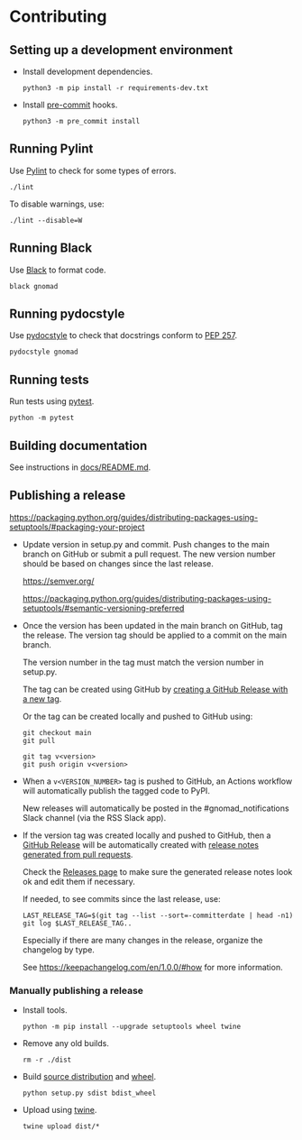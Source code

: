 # Contributing

## Setting up a development environment

- Install development dependencies.

  ```
  python3 -m pip install -r requirements-dev.txt
  ```

- Install [pre-commit](https://pre-commit.com/) hooks.

  ```
  python3 -m pre_commit install
  ```

## Running Pylint

Use [Pylint](https://www.pylint.org/) to check for some types of errors.

```
./lint
```

To disable warnings, use:

```
./lint --disable=W
```

## Running Black

Use [Black](https://black.readthedocs.io/) to format code.

```
black gnomad
```

## Running pydocstyle

Use [pydocstyle](https://www.pydocstyle.org/) to check that docstrings conform to [PEP 257](https://www.python.org/dev/peps/pep-0257/).

```
pydocstyle gnomad
```

## Running tests

Run tests using [pytest](https://docs.pytest.org/en/stable/).

```
python -m pytest
```

## Building documentation

See instructions in [docs/README.md](./docs/README.md).

## Publishing a release

https://packaging.python.org/guides/distributing-packages-using-setuptools/#packaging-your-project

- Update version in setup.py and commit.
  Push changes to the main branch on GitHub or submit a pull request.
  The new version number should be based on changes since the last release.

  https://semver.org/

  https://packaging.python.org/guides/distributing-packages-using-setuptools/#semantic-versioning-preferred

- Once the version has been updated in the main branch on GitHub, tag the release.
  The version tag should be applied to a commit on the main branch.

  The version number in the tag must match the version number in setup.py.

  The tag can be created using GitHub by [creating a GitHub Release with a new tag](https://docs.github.com/en/repositories/releasing-projects-on-github/managing-releases-in-a-repository#creating-a-release).

  Or the tag can be created locally and pushed to GitHub using:

  ```
  git checkout main
  git pull

  git tag v<version>
  git push origin v<version>
  ```

- When a `v<VERSION_NUMBER>` tag is pushed to GitHub, an Actions workflow will automatically publish the tagged code to PyPI.

  New releases will automatically be posted in the #gnomad_notifications Slack channel (via the RSS Slack app).

- If the version tag was created locally and pushed to GitHub, then a [GitHub Release](https://docs.github.com/en/repositories/releasing-projects-on-github/about-releases) will be automatically created with
  [release notes generated from pull requests](https://docs.github.com/en/repositories/releasing-projects-on-github/automatically-generated-release-notes).

  Check the [Releases page](https://github.com/broadinstitute/gnomad_methods/releases) to make sure the generated release notes look ok
  and edit them if necessary.

  If needed, to see commits since the last release, use:

  ```
  LAST_RELEASE_TAG=$(git tag --list --sort=-committerdate | head -n1)
  git log $LAST_RELEASE_TAG..
  ```

  Especially if there are many changes in the release, organize the changelog by type.

  See https://keepachangelog.com/en/1.0.0/#how for more information.

### Manually publishing a release

- Install tools.

  ```
  python -m pip install --upgrade setuptools wheel twine
  ```

- Remove any old builds.

  ```
  rm -r ./dist
  ```

- Build [source distribution](https://packaging.python.org/guides/distributing-packages-using-setuptools/#source-distributions)
  and [wheel](https://packaging.python.org/guides/distributing-packages-using-setuptools/#wheels).

  ```
  python setup.py sdist bdist_wheel
  ```

- Upload using [twine](https://pypi.org/project/twine/).

  ```
  twine upload dist/*
  ```
